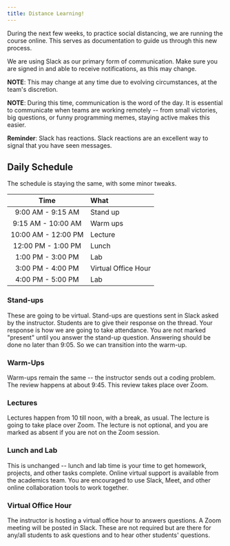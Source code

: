 ```yaml
---
title: Distance Learning!
---
```


During the next few weeks, to practice social distancing, we are running the course online. This serves as documentation to guide us through this new process.

We are using Slack as our primary form of communication. Make sure you are signed in and able to receive notifications, as this may change.

**NOTE**: This may change at any time due to evolving circumstances, at the team's discretion.

**NOTE**: During this time, communication is the word of the day. It is essential to communicate when teams are working remotely -- from small victories, big questions, or funny programming memes, staying active makes this easier.

**Reminder**: Slack has reactions. Slack reactions are an excellent way to signal that you have seen messages.

## Daily Schedule

The schedule is staying the same, with some minor tweaks.

|        Time         | What                |
| :-----------------: | :------------------ |
|  9:00 AM - 9:15 AM  | Stand up            |
| 9:15 AM - 10:00 AM  | Warm ups            |
| 10:00 AM - 12:00 PM | Lecture             |
| 12:00 PM - 1:00 PM  | Lunch               |
|  1:00 PM - 3:00 PM  | Lab                 |
|  3:00 PM - 4:00 PM  | Virtual Office Hour |
|  4:00 PM - 5:00 PM  | Lab                 |

### Stand-ups

These are going to be virtual. Stand-ups are questions sent in Slack asked by the instructor. Students are to give their response on the thread. Your response is how we are going to take attendance. You are not marked "present" until you answer the stand-up question. Answering should be done no later than 9:05. So we can transition into the warm-up.

### Warm-Ups

Warm-ups remain the same -- the instructor sends out a coding problem. The review happens at about 9:45. This review takes place over Zoom.

### Lectures

Lectures happen from 10 till noon, with a break, as usual. The lecture is going to take place over Zoom. The lecture is not optional, and you are marked as absent if you are not on the Zoom session.

### Lunch and Lab

This is unchanged -- lunch and lab time is your time to get homework, projects, and other tasks complete. Online virtual support is available from the academics team. You are encouraged to use Slack, Meet, and other online collaboration tools to work together.

### Virtual Office Hour

The instructor is hosting a virtual office hour to answers questions. A Zoom meeting will be posted in Slack. These are not required but are there for any/all students to ask questions and to hear other students' questions.
